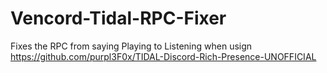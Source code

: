 # Vencord-Tidal-RPC-Fixer
Fixes the RPC from saying Playing to Listening when usign https://github.com/purpl3F0x/TIDAL-Discord-Rich-Presence-UNOFFICIAL
